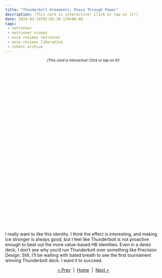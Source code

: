 ```yaml
---
title: "Thunderbolt Armaments: Peace Through Power"
description: (This card is interactive! Click or tap on it!)
date: 2024-03-14T02:02:29.179+00:00
tags:
 - netrunner
 - netrunner scoops
 - evie reviews netrunner
 - evie reviews liberation
 - cohost archive
---
```


<p><span style="font-size: smaller; font-style: italic; text-align: center; width: 100%; display: flex; justify-content: center;">(This card is interactive! Click or tap on it!)</span></p>
<div aria-describedby="user-content-id-name">
	<div aria-hidden="true">
      <div style="display: grid; justify-content: center; padding: 1rem 0px; position: relative;">
        <details style="display: inline-block; background: url(&quot;https://web.archive.org/web/20250107024130/https://staging.cohostcdn.org/attachment/2c35aa06-3272-4f66-ad1b-1b56429a54f8/svgviewer-output(2).svg?width=675&amp;auto=webp&amp;dpr=2&quot;) left top / 100% 100% no-repeat; filter: drop-shadow(rgba(0, 0, 0, 0.25) 0.25rem 0.5rem 4px);">
          <summary style="width: 300px; height: 484px; font-size: 0px;" tabindex="0"></summary>
          <div style="height: 1px;"></div>
            <div style="position: absolute; bottom: 0px; width: 300px; display: flex; justify-content: center; padding-top: 1rem;">
              <div style="position: relative; width: 3em; height: 3em;">
                <div style="position: absolute; top: 50%; left: 50%; animation: 0.5s cubic-bezier(0.2, 1.5, 0.6, 1) 0.75s backwards slideupleft;">
                  <div style="position: absolute; font-size: 3em; line-height: 1; transform: translate(-50%, -50%); color: rgb(223, 165, 15);">★</div>
                </div>
              </div>
              <div style="position: relative; width: 3em; height: 3em;">
                <div style="position: absolute; top: 50%; left: 50%; animation: 0.5s cubic-bezier(0.2, 1.5, 0.6, 1) 1s backwards slideupleft;">
                  <div style="position: absolute; font-size: 3em; line-height: 1; transform: translate(-50%, -50%); color: rgb(223, 165, 15);">★</div>
                </div>
              </div>
              <div style="position: relative; width: 3em; height: 3em;">
                <div style="position: absolute; top: 50%; left: 50%; animation: 0.5s cubic-bezier(0.2, 1.5, 0.6, 1) 1.25s backwards slideupleft;">
                  <div style="position: absolute; font-size: 3em; line-height: 1; transform: translate(-50%, -50%); color: rgb(223, 165, 15);">★</div>
                </div>
              </div>
              <div style="position: relative; width: 3em; height: 3em;">
                <div style="position: absolute; top: 50%; left: 50%; animation: 0.5s cubic-bezier(0.2, 1.5, 0.6, 1) 1.5s backwards slideupleft;">
                  <div style="position: absolute; font-size: 3em; line-height: 1; transform: translate(-50%, -50%); color: rgb(23, 26, 30);">★</div>
                </div>
            </div>
            <div style="position: relative; width: 3em; height: 3em;">
              <div style="position: absolute; top: 50%; left: 50%; animation: 0.5s cubic-bezier(0.2, 1.5, 0.6, 1) 1.75s backwards slideupleft;">
                <div style="position: absolute; font-size: 3em; line-height: 1; transform: translate(-50%, -50%); color: rgb(23, 26, 30);">★</div>
              </div>
          </div>
        </div>
      </details>
    </div>
  </div>
  <div id="user-content-id-name" style="clip: rect(0px, 0px, 0px, 0px); clip-path: inset(50%); height: 1px; overflow: hidden; position: absolute; white-space: nowrap; width: 1px;">
    <p>Identity: Division. Deck size: 45 • Influence: 15</p>
    <p>Whenever you rez a piece of AP or destroyer ice during a run, that ice gets +1 strength and gains “[subroutine] End the run unless the Runner trashes 1 of their installed cards.” after its other subroutines for the remainder of that run.</p>
    <p>3 stars</p>
  </div>
</div>
<p>
I really want to like this identity. I think the effect is interesting, and making ice stronger is always good, but I feel like Thunderbolt is not proactive enough to beat out the more value-based HB identities. Even in a derez deck, I don’t see why you’d run Thunderbolt over something like Precision Design. Still, I’ll be waiting with bated breath to see the first tournament winning Thunderbolt deck. I want it to succeed.
</p>
<div style="display: grid; justify-content: center;"><div style="display: flex; gap: 0.5rem;"><span><a href="https://web.archive.org/web/20250107024130mp_/https://cohost.org/ewie/post/5068149-brasilia-government" target="_blank" rel="nofollow noopener" tabindex="0">&lt; Prev</a></span><span>|</span><span><a href="https://web.archive.org/web/20250107024130mp_/https://cohost.org/ewie/post/5051518-it-s-netrunner-scoop" target="_blank" rel="nofollow noopener" tabindex="0">Home</a></span><span>|</span><span><a href="https://web.archive.org/web/20250107024130mp_/https://cohost.org/ewie/post/5069047-sebastiao-souza-pess" target="_blank" rel="nofollow noopener" tabindex="0">Next &gt;</a></span></div></div>